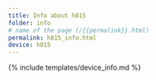 ```yaml
---
title: Info about h815
folder: info
# name of the page (/{{permalink}}.html)
permalink: h815_info.html
device: h815
---
```

{% include templates/device_info.md %}
